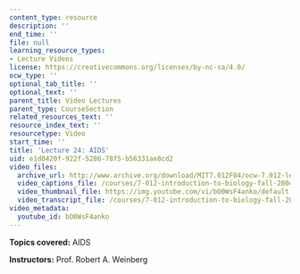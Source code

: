 ```yaml
---
content_type: resource
description: ''
end_time: ''
file: null
learning_resource_types:
- Lecture Videos
license: https://creativecommons.org/licenses/by-nc-sa/4.0/
ocw_type: ''
optional_tab_title: ''
optional_text: ''
parent_title: Video Lectures
parent_type: CourseSection
related_resources_text: ''
resource_index_text: ''
resourcetype: Video
start_time: ''
title: 'Lecture 24: AIDS'
uid: e1d0420f-922f-5286-78f5-b56331ae8cd2
video_files:
  archive_url: http://www.archive.org/download/MIT7.012F04/ocw-7.012-lec24-08nov2004-220k.mp4
  video_captions_file: /courses/7-012-introduction-to-biology-fall-2004/5fa0a2e1741956bc9a9653ff2b7c2bb8_bO0WsF4anko.vtt
  video_thumbnail_file: https://img.youtube.com/vi/bO0WsF4anko/default.jpg
  video_transcript_file: /courses/7-012-introduction-to-biology-fall-2004/fd5cbaf5e7c01af084805cfbcce447cf_bO0WsF4anko.pdf
video_metadata:
  youtube_id: bO0WsF4anko
---
```


**Topics covered:** AIDS

**Instructors:** Prof. Robert A. Weinberg

